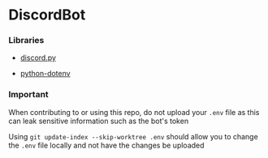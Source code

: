 # DiscordBot

### Libraries

- [discord.py]([https://discordpy.readthedocs.io/en/latest/index.html](https://discordpy.readthedocs.io/en/latest/index.html)) 

- [python-dotenv]([https://github.com/theskumar/python-dotenv](https://github.com/theskumar/python-dotenv))

### Important

When contributing to or using this repo, do not upload your ```.env``` file as this can leak sensitive information such as the bot's token

Using ```git update-index --skip-worktree .env``` should allow you to change the ```.env``` file locally and not have the changes be uploaded
